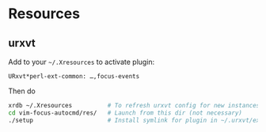 Resources
==============


urxvt
-----
Add to your ```~/.Xresources``` to activate plugin:
```
URxvt*perl-ext-common: …,focus-events
```
Then do
```bash
xrdb ~/.Xresources          # To refresh urxvt config for new instances
cd vim-focus-autocmd/res/   # Launch from this dir (not necessary)
./setup                     # Install symlink for plugin in ~/.urxvt/ext/
```

